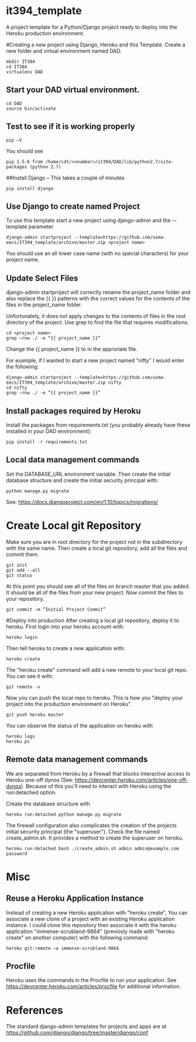 # it394_template
A project template for a Python/Django project ready to deploy into the Heroku production environment.

#Creating a new project using Django, Heroku and this Template.
Create a new folder and virtual environment named DAD.
```
mkdir IT384
cd IT384
virtualenv DAD
```

## Start your DAD virtual environment.
```
cd DAD
source bin/activate
```

## Test to see if it is working properly
```
pip –V
```
You should see
```
pip 1.5.6 from /home/cdt/<xnumber>/it394/DAD/lib/python2.7/site-packages (python 2.7)
```

##Install Django – This takes a couple of minutes
```
pip install django
```

## Use Django to create named Project

To use this template start a new project using django-admin and the --template parameter
```
django-admin startproject --template=https://github.com/usma-eecs/IT394_template/archive/master.zip <project name>
```

You should use an all lower case name (with no special characters) for your project name.

## Update Select Files

django-admin startproject will correctly rename the project_name folder and also replace the {{ }} patterns with the correct values for the contents of the files in the project_name folder.

Unfortunately, it does not apply changes to the contents of files in the root directory of the project. Use grep to find the file that requires modifications.

```
cd <project name>
grep –rnw ./ -e “{{ project_name }}”
```

Change the {{ project_name }} to <project name> in the approriate file.


For example, if I wanted to start a new project named "nifty" I would enter the following:
```
django-admin startproject --template=https://github.com/usma-eecs/IT394_template/archive/master.zip nifty
cd nifty
grep –rnw ./ -e “{{ project_name }}”
```

## Install packages required by Heroku
Install the packages from requirements.txt (you probably already have these installed in your DAD environment):
```
pip install -r requirements.txt
```

## Local data management commands

Set the DATABASE_URL environment variable. Then create the initial database structure and create the initial security principal with:
```
python manage.py migrate
```

See: https://docs.djangoproject.com/en/1.10/topics/migrations/ 


# Create Local git Repository

Make sure you are in root directory for the project not in the subdirectory with the same name. Then create a local git repository, add all the files and commit them. 

```
git init
git add --all
git status
```

At this point you should see all of the files on branch master that you added. It should be all of the files from your new project. Now commit the files to your repository.

```
git commit –m “Initial Project Commit”
```

#Deploy into production
After creating a local git repository, deploy it to heroku. First login into your heroku account with:
```
heroku login
```
Then tell heroku to create a new application with:
```
heroku create
```
The "heroku create" command will add a new remote to your local git repo.  You can see it with:
```
git remote -v
```
Now you can push the local repo to heroku.  This is how you "deploy your project into the production environment on Heroku".
```
git push heroku master
```
You can observe the status of the application on heroku with
```
heroku logs
heroku ps
```

## Remote data management commands
We are separated from Heroku by a firewall that blocks interactive access to Heroku one-off dynos (See: https://devcenter.heroku.com/articles/one-off-dynos).  Because of this you'll need to interact with Heroku using the run:detached option.


Create the database structure with
```
heroku run:detached python manage.py migrate
```

The firewall configuration also complicates the creation of the projects initial security principal (the "superuser"). Check the file named create_admin.sh.  It provides a method to create the superuser on heroku.

```
heroku run:detached bash ./create_admin.sh admin admin@example.com password
```

# Misc

## Reuse a Heroku Application Instance
Instead of creating a new Heroku application with "heroku create", You can associate a new clone of a project with an existing Heroku application instance.  I could clone this repository then associate it with the heroku application "immense-scrubland-9864" (previosly made with "heroku create" on another computer) with the following command:
```
heroku git:remote –a immense-scrubland-9864
```

## Procfile
Heroku uses the commands in the Procfile to run your application.  See https://devcenter.heroku.com/articles/procfile for additional information.

# References
The standard django-admin templates for projects and apps are at https://github.com/django/django/tree/master/django/conf


